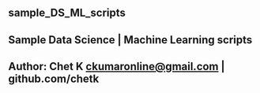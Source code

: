 ## sample_DS_ML_scripts
## Sample Data Science | Machine Learning scripts
## Author: Chet K ckumaronline@gmail.com | github.com/chetk
